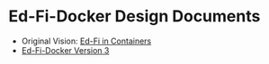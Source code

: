 # Ed-Fi-Docker Design Documents

- Original Vision: [Ed-Fi in Containers](original/README.md)
- [Ed-Fi-Docker Version 3](v3/README.md)
